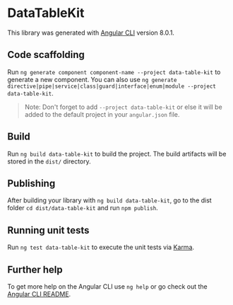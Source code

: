 # DataTableKit

This library was generated with [Angular CLI](https://github.com/angular/angular-cli) version 8.0.1.

## Code scaffolding

Run `ng generate component component-name --project data-table-kit` to generate a new component. You can also use `ng generate directive|pipe|service|class|guard|interface|enum|module --project data-table-kit`.
> Note: Don't forget to add `--project data-table-kit` or else it will be added to the default project in your `angular.json` file. 

## Build

Run `ng build data-table-kit` to build the project. The build artifacts will be stored in the `dist/` directory.

## Publishing

After building your library with `ng build data-table-kit`, go to the dist folder `cd dist/data-table-kit` and run `npm publish`.

## Running unit tests

Run `ng test data-table-kit` to execute the unit tests via [Karma](https://karma-runner.github.io).

## Further help

To get more help on the Angular CLI use `ng help` or go check out the [Angular CLI README](https://github.com/angular/angular-cli/blob/master/README.md).
